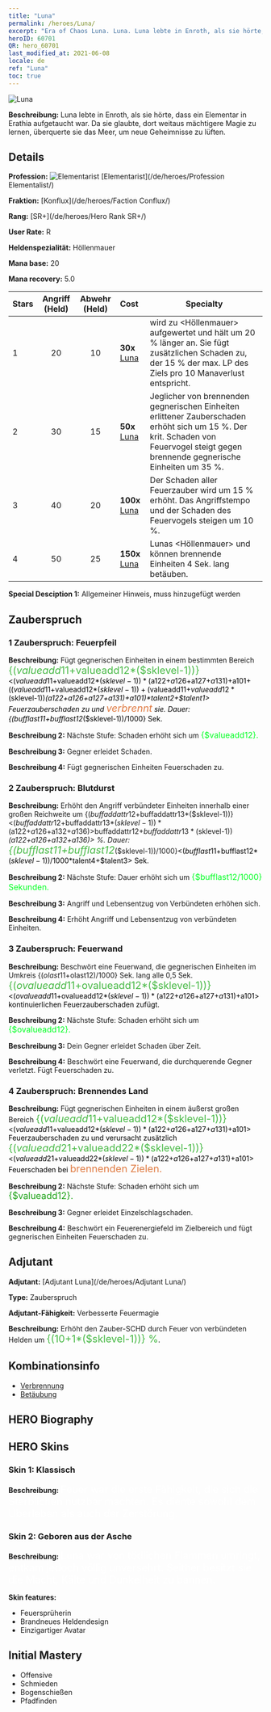 ```yaml
---
title: "Luna"
permalink: /heroes/Luna/
excerpt: "Era of Chaos Luna. Luna. Luna lebte in Enroth, als sie hörte, dass ein Elementar in Erathia aufgetaucht war. Da sie glaubte, dort weitaus mächtigere Magie zu lernen, überquerte sie das Meer, um neue Geheimnisse zu lüften."
heroID: 60701
QR: hero_60701
last_modified_at: 2021-06-08
locale: de
ref: "Luna"
toc: true
---
```

  ![Luna](/images/h/h_Luna.jpg)

 **Beschreibung:** Luna lebte in Enroth, als sie hörte, dass ein Elementar in Erathia aufgetaucht war. Da sie glaubte, dort weitaus mächtigere Magie zu lernen, überquerte sie das Meer, um neue Geheimnisse zu lüften.
## Details
 **Profession:** ![Elementarist](/images/h/h_prof_14.png)  [Elementarist](/de/heroes/Profession Elementalist/)

 **Fraktion:** [Konflux](/de/heroes/Faction Conflux/)

 **Rang:** [SR+](/de/heroes/Hero Rank SR+/)

 **User Rate:** R

 **Heldenspezialität:** Höllenmauer

 **Mana base:** 20

 **Mana recovery:** 5.0


  | Stars | Angriff (Held) | Abwehr (Held) | Cost |     Specialty     |
  |---------|:---------------:|:---------------:|:--|--------------------|
  |    1    | 20 | 10 | **30x** [Luna](/ItemsDE/her_378/) | <Feuerwand> wird zu <Höllenmauer> aufgewertet und hält um 20 % länger an. Sie fügt zusätzlichen Schaden zu, der 15 % der max. LP des Ziels pro 10 Manaverlust entspricht. |
  |    2    | 30 | 15 | **50x** [Luna](/ItemsDE/her_378/) | Jeglicher von brennenden gegnerischen Einheiten erlittener Zauberschaden erhöht sich um 15 %. Der krit. Schaden von Feuervogel steigt gegen brennende gegnerische Einheiten um 35 %. |
  |    3    | 40 | 20 | **100x** [Luna](/ItemsDE/her_378/) | Der Schaden aller Feuerzauber wird um 15 % erhöht. Das Angriffstempo und der Schaden des Feuervogels steigen um 10 %. |
  |    4    | 50 | 25 | **150x** [Luna](/ItemsDE/her_378/) | Lunas <Höllenmauer> und <Brennendes Land> können brennende Einheiten 4 Sek. lang betäuben. |

 **Special Desciption 1:** Allgemeiner Hinweis, muss hinzugefügt werden

## Zauberspruch
### 1 Zauberspruch: Feuerpfeil
 **Beschreibung:** Fügt gegnerischen Einheiten in einem bestimmten Bereich <span style="color: #48b946;font-size:20px">{($valueadd11+$valueadd12*($sklevel-1))}</span><span style="color: black"><($valueadd11+$valueadd12*($sklevel-1))*($a122+$a126+$a127+$a131)+$a101+(($valueadd11+$valueadd12*($sklevel-1))+($valueadd11+$valueadd12*($sklevel-1))*($a122+$a126+$a127+$a131)+$a101)*$talent2+$talent1> Feuerzauberschaden zu und <span style="color: #e07c44;font-size:20px">verbrennt</span><span style="color: black"> sie. Dauer: {($bufflast11+$bufflast12*($sklevel-1))/1000} Sek.

 **Beschreibung 2:** Nächste Stufe: Schaden erhöht sich um <span style="color: #00ff22;font-size:16px">{$valueadd12}.</span><span style="color: black">

 **Beschreibung 3:** Gegner erleidet Schaden.

 **Beschreibung 4:** Fügt gegnerischen Einheiten Feuerschaden zu.

### 2 Zauberspruch: Blutdurst
 **Beschreibung:** Erhöht den Angriff verbündeter Einheiten innerhalb einer großen Reichweite um {($buffaddattr12+$buffaddattr13*($sklevel-1))}<($buffaddattr12+$buffaddattr13*($sklevel-1))*($a122+$a126+$a132+$a136)> % und den Lebensentzug um {($buffaddattr22+$buffaddattr23*($sklevel-1))}<($buffaddattr12+$buffaddattr13*($sklevel-1))*($a122+$a126+$a132+$a136)> %. Dauer: <span style="color: #48b946;font-size:20px">{($bufflast11+$bufflast12*($sklevel-1))/1000}</span><span style="color: black"><($bufflast11+$bufflast12*($sklevel-1))/1000*$talent4+$talent3> Sek.

 **Beschreibung 2:** Nächste Stufe: Dauer erhöht sich um <span style="color: #00ff22;font-size:16px">{$bufflast12/1000} Sekunden.</span><span style="color: black">

 **Beschreibung 3:** Angriff und Lebensentzug von Verbündeten erhöhen sich.

 **Beschreibung 4:** Erhöht Angriff und Lebensentzug von verbündeten Einheiten.

### 3 Zauberspruch: Feuerwand
 **Beschreibung:** Beschwört eine Feuerwand, die gegnerischen Einheiten im Umkreis {($olast11+$olast12)/1000} Sek. lang alle 0,5 Sek. <span style="color: #48b946;font-size:20px">{($ovalueadd11+$ovalueadd12*($sklevel-1))}</span><span style="color: black"><($ovalueadd11+$ovalueadd12*($sklevel-1))*($a122+$a126+$a127+$a131)+$a101> kontinuierlichen Feuerzauberschaden zufügt.

 **Beschreibung 2:** Nächste Stufe: Schaden erhöht sich um <span style="color: #00ff22;font-size:16px">{$ovalueadd12}.</span><span style="color: black">

 **Beschreibung 3:** Dein Gegner erleidet Schaden über Zeit.

 **Beschreibung 4:** Beschwört eine Feuerwand, die durchquerende Gegner verletzt. Fügt Feuerschaden zu.

### 4 Zauberspruch: Brennendes Land
 **Beschreibung:** Fügt gegnerischen Einheiten in einem äußerst großen Bereich <span style="color: #48b946;font-size:20px">{($valueadd11+$valueadd12*($sklevel-1))}</span><span style="color: black"><($valueadd11+$valueadd12*($sklevel-1))*($a122+$a126+$a127+$a131)+$a101> Feuerzauberschaden zu und verursacht zusätzlich <span style="color: #48b946;font-size:20px">{($valueadd21+$valueadd22*($sklevel-1))}</span><span style="color: black"><($valueadd21+$valueadd22*($sklevel-1))*($a122+$a126+$a127+$a131)+$a101> Feuerschaden bei <span style="color: #e07c44;font-size:20px">brennenden Zielen.</span><span style="color: black">

 **Beschreibung 2:** Nächste Stufe: Schaden erhöht sich um <span style="color: #1ca216;font-size:18px">{$valueadd12}.</span><span style="color: black">

 **Beschreibung 3:** Gegner erleidet Einzelschlagschaden.

 **Beschreibung 4:** Beschwört ein Feuerenergiefeld im Zielbereich und fügt gegnerischen Einheiten Feuerschaden zu.


## Adjutant

 **Adjutant:**  [Adjutant Luna](/de/heroes/Adjutant Luna/) 

 **Type:**  Zauberspruch 

 **Adjutant-Fähigkeit:**  Verbesserte Feuermagie 

 **Beschreibung:** Erhöht den Zauber-SCHD durch Feuer von verbündeten Helden um <span style="color: #48b946;font-size:20px">{(10+1*($sklevel-1))} %</span><span style="color: black">.

## Kombinationsinfo

* [Verbrennung](/de/combination/Verbrennung/) 
* [Betäubung](/de/combination/Betäubung/) 

## HERO Biography

## HERO Skins
### Skin 1: **Klassisch**

 **Beschreibung:** <span style="color: #ffffff;font-size:20px">Feuer war die erste Fähigkeit, die sich die Sterblichen nutzbar machten. Es diente sowohl dem Überleben als auch der Zerstörung.</span>


### Skin 2: **Geboren aus der Asche**

 **Beschreibung:** <span style="color: #ffffff;font-size:20px">Luna war von tödlichen Flammen umringt, entkam jedoch völlig unversehrt. Seither besitzt sie die Macht, Kälte und Dunkelheit zu bannen.</span>

 **Skin features:** 

   - Feuersprüherin
   - Brandneues Heldendesign
   - Einzigartiger Avatar


## Initial Mastery
   - Offensive
   - Schmieden
   - Bogenschießen
   - Pfadfinden
